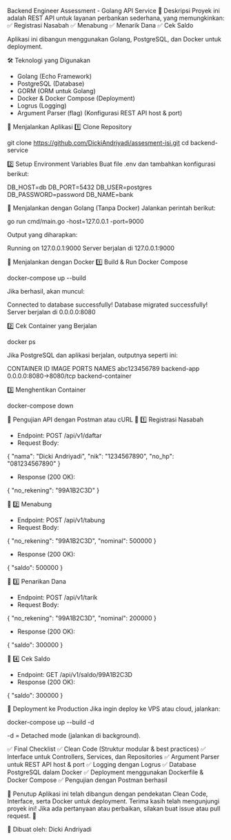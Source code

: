 Backend Engineer Assessment - Golang API Service
📌 Deskripsi
Proyek ini adalah REST API untuk layanan perbankan sederhana, yang memungkinkan:
✅ Registrasi Nasabah
✅ Menabung
✅ Menarik Dana
✅ Cek Saldo

Aplikasi ini dibangun menggunakan Golang, PostgreSQL, dan Docker untuk deployment.

🛠 Teknologi yang Digunakan
- Golang (Echo Framework)
- PostgreSQL (Database)
- GORM (ORM untuk Golang)
- Docker & Docker Compose (Deployment)
- Logrus (Logging)
- Argument Parser (flag) (Konfigurasi REST API host & port)


🚀 Menjalankan Aplikasi
1️⃣ Clone Repository

git clone https://github.com/DickiAndriyadi/assesment-isi.git
cd backend-service

2️⃣ Setup Environment Variables
Buat file .env dan tambahkan konfigurasi berikut:

DB_HOST=db
DB_PORT=5432
DB_USER=postgres
DB_PASSWORD=password
DB_NAME=bank

📌 Menjalankan dengan Golang (Tanpa Docker)
Jalankan perintah berikut:

go run cmd/main.go -host=127.0.0.1 -port=9000

Output yang diharapkan:

Running on 127.0.0.1:9000
Server berjalan di 127.0.0.1:9000

🐳 Menjalankan dengan Docker
1️⃣ Build & Run Docker Compose

docker-compose up --build

Jika berhasil, akan muncul:

Connected to database successfully!
Database migrated successfully!
Server berjalan di 0.0.0.0:8080

2️⃣ Cek Container yang Berjalan

docker ps

Jika PostgreSQL dan aplikasi berjalan, outputnya seperti ini:

CONTAINER ID   IMAGE         PORTS                    NAMES
abc123456789   backend-app   0.0.0.0:8080->8080/tcp   backend-container

3️⃣ Menghentikan Container

docker-compose down

🔎 Pengujian API dengan Postman atau cURL
📌 1️⃣ Registrasi Nasabah
- Endpoint: POST /api/v1/daftar
- Request Body:

{
    "nama": "Dicki Andriyadi",
    "nik": "1234567890",
    "no_hp": "081234567890"
}


- Response (200 OK):

{
    "no_rekening": "99A1B2C3D"
}

📌 2️⃣ Menabung
- Endpoint: POST /api/v1/tabung
- Request Body:

{
    "no_rekening": "99A1B2C3D",
    "nominal": 500000
}

- Response (200 OK):

{
    "saldo": 500000
}

📌 3️⃣ Penarikan Dana
- Endpoint: POST /api/v1/tarik
- Request Body:

{
    "no_rekening": "99A1B2C3D",
    "nominal": 200000
}

- Response (200 OK):

{
    "saldo": 300000
}

📌 4️⃣ Cek Saldo
- Endpoint: GET /api/v1/saldo/99A1B2C3D
- Response (200 OK):

{
    "saldo": 300000
}

📌 Deployment ke Production
Jika ingin deploy ke VPS atau cloud, jalankan:

docker-compose up --build -d

-d = Detached mode (jalankan di background).

✅ Final Checklist
✅ Clean Code (Struktur modular & best practices)
✅ Interface untuk Controllers, Services, dan Repositories
✅ Argument Parser untuk REST API host & port
✅ Logging dengan Logrus
✅ Database PostgreSQL dalam Docker
✅ Deployment menggunakan Dockerfile & Docker Compose
✅ Pengujian dengan Postman berhasil

📌 Penutup
Aplikasi ini telah dibangun dengan pendekatan Clean Code, Interface, serta Docker untuk deployment.
Terima kasih telah mengunjungi proyek ini! Jika ada pertanyaan atau perbaikan, silakan buat issue atau pull request. 🚀

📌 Dibuat oleh:
Dicki Andriyadi







